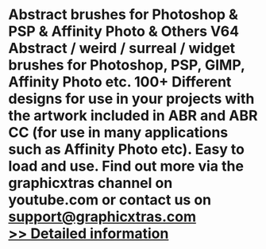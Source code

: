 # Abstract brushes for Photoshop & PSP & Affinity Photo & Others V64<br />Abstract / weird / surreal / widget brushes for Photoshop, PSP, GIMP, Affinity Photo etc. 100+ Different designs for use in your projects with the artwork included in ABR and ABR CC (for use in many applications such as Affinity Photo etc). Easy to load and use. Find out more via the graphicxtras channel on youtube.com or contact us on support@graphicxtras.com<br />[>> Detailed information](https://secure.shareit.com/shareit/product.html?productid=300425572&affiliateid=200057808)